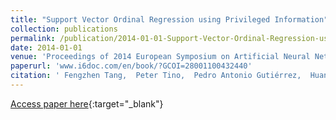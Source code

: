 ```yaml
---
title: "Support Vector Ordinal Regression using Privileged Information"
collection: publications
permalink: /publication/2014-01-01-Support-Vector-Ordinal-Regression-using-Privileged-Information
date: 2014-01-01
venue: 'Proceedings of 2014 European Symposium on Artificial Neural Networks, Computational Intelligence and Machine Learning (ESANN2014)'
paperurl: 'www.i6doc.com/en/book/?GCOI=28001100432440'
citation: ' Fengzhen Tang,  Peter Tino,  Pedro Antonio Gutiérrez,  Huanhuan Chen, &quot;Support Vector Ordinal Regression using Privileged Information.&quot; Proceedings of 2014 European Symposium on Artificial Neural Networks, Computational Intelligence and Machine Learning (ESANN2014), 2014, pp. 253-258.'
---
```

[Access paper here](http://www.i6doc.com/en/book/?GCOI=28001100432440){:target="_blank"}
